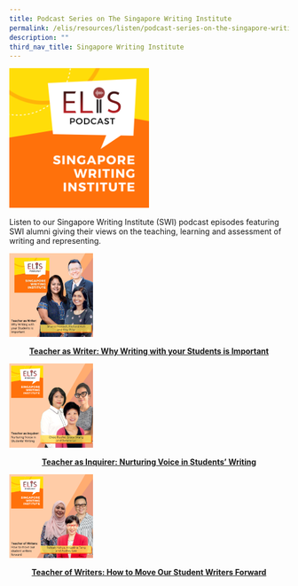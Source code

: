 ```yaml
---
title: Podcast Series on The Singapore Writing Institute
permalink: /elis/resources/listen/podcast-series-on-the-singapore-writing-institute/
description: ""
third_nav_title: Singapore Writing Institute
---
```

<img src="/images/final-elis-series-podcast-artwork-2021.png" 
     style="width:50%">
		 
Listen to our Singapore Writing Institute (SWI) podcast episodes featuring SWI alumni giving their views on the teaching, learning and assessment of writing and representing.

<p><a href="https://staging.d1wti0p44mqune.amplifyapp.com/elis/resources/listen/teacher-as-writer-why-writing-with-your-students-is-important/">
<img src="/images/7-september_tla-and-ci-thumbnails-w-title-only-2-imresizer.jpg" style="width:30%">
<center><b>Teacher as Writer: Why Writing with your Students is Important</b></center>
</a></p>

<p><a href="https://staging.d1wti0p44mqune.amplifyapp.com/elis/resources/listen/teacher-as-inquirer-nurturing-voice-in-students-writing/">
<img src="/images/22.png" style="width:30%">
<center><b>Teacher as Inquirer: Nurturing Voice in Students’ Writing</b></center>
</a></p>

<p><a href="https://staging.d1wti0p44mqune.amplifyapp.com/elis/resources/listen/teacher-of-writers-how-to-move-our-student-writers-forward/">
<img src="/images/final-tla-and-swi-ci-and-gm-thumbnails-w-title-only-(1).png" style="width:30%">
<center><b>Teacher of Writers: How to Move Our Student Writers Forward</b></center>
</a></p>